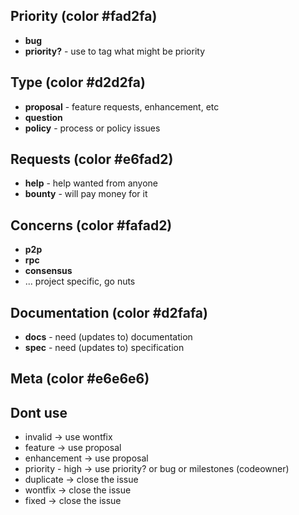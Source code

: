 ## Priority (color #fad2fa)
  * **bug**
  * **priority?** - use to tag what might be priority

## Type (color #d2d2fa)
  * **proposal** - feature requests, enhancement, etc
  * **question**
  * **policy** - process or policy issues

## Requests (color #e6fad2)
  * **help** - help wanted from anyone
  * **bounty** - will pay money for it

## Concerns (color #fafad2)
  * **p2p**
  * **rpc**
  * **consensus**
  * ... project specific, go nuts

## Documentation (color #d2fafa)
  * **docs** - need (updates to) documentation
  * **spec** - need (updates to) specification
  
## Meta (color #e6e6e6)

## Dont use
  * invalid -> use wontfix
  * feature -> use proposal
  * enhancement -> use proposal
  * priority - high -> use priority? or bug or milestones (codeowner)
  * duplicate -> close the issue
  * wontfix -> close the issue
  * fixed -> close the issue
